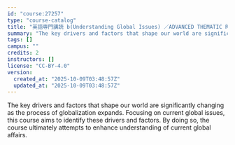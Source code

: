 ```yaml
---
id: "course:27257"
type: "course-catalog"
title: "英語専門講読 b(Understanding Global Issues) ／ADVANCED THEMATIC READING (B)"
summary: "The key drivers and factors that shape our world are significantly changing as the process of globalization expands. Foc…"
tags: []
campus: ""
credits: 2
instructors: []
license: "CC-BY-4.0"
version:
  created_at: "2025-10-09T03:48:57Z"
  updated_at: "2025-10-09T03:48:57Z"
---
```

The key drivers and factors that shape our world are significantly changing as the process of globalization expands. Focusing on current global issues, this course aims to identify these drivers and factors. By doing so, the course ultimately attempts to enhance understanding of current global affairs.
